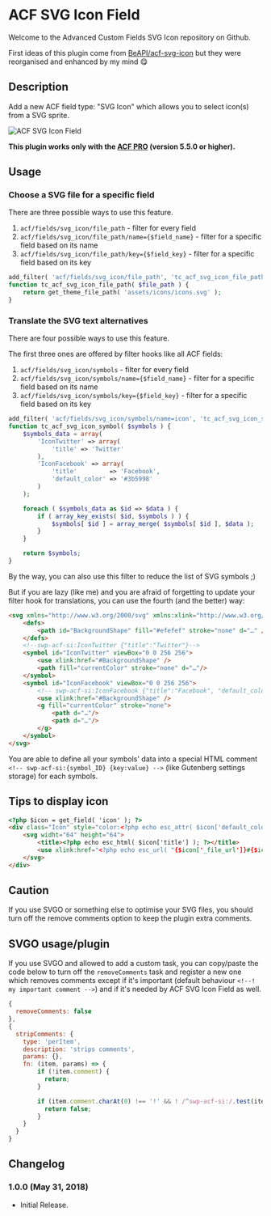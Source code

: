 # ACF SVG Icon Field

Welcome to the Advanced Custom Fields SVG Icon repository on Github.

First ideas of this plugin come from [BeAPI/acf-svg-icon](https://github.com/beapi/acf-svg-icon)
but they were reorganised and enhanced by my mind :yum:

## Description

Add a new ACF field type: "SVG Icon" which allows you to select icon(s) from a SVG sprite.

![ACF SVG Icon Field](http://www.7studio.fr/github/acf-svg-icon/screenshot-1.png)

**This plugin works only with the [ACF PRO](https://www.advancedcustomfields.com/pro/) (version 5.5.0 or higher).**

## Usage

### Choose a SVG file for a specific field

There are three possible ways to use this feature.

1. `acf/fields/svg_icon/file_path` - filter for every field
2. `acf/fields/svg_icon/file_path/name={$field_name}` - filter for a specific field based on its name
3. `acf/fields/svg_icon/file_path/key={$field_key}` - filter for a specific field based on its key

```php
add_filter( 'acf/fields/svg_icon/file_path', 'tc_acf_svg_icon_file_path' );
function tc_acf_svg_icon_file_path( $file_path ) {
    return get_theme_file_path( 'assets/icons/icons.svg' );
}
```

### Translate the SVG text alternatives

There are four possible ways to use this feature.

The first three ones are offered by filter hooks like all ACF fields:

1. `acf/fields/svg_icon/symbols` - filter for every field
2. `acf/fields/svg_icon/symbols/name={$field_name}` - filter for a specific field based on its name
3. `acf/fields/svg_icon/symbols/key={$field_key}` - filter for a specific field based on its key

```php
add_filter( 'acf/fields/svg_icon/symbols/name=icon', 'tc_acf_svg_icon_symbol' );
function tc_acf_svg_icon_symbol( $symbols ) {
    $symbols_data = array(
        'IconTwitter' => array(
        	'title' => 'Twitter'
        ),
        'IconFacebook' => array(
        	'title'         => 'Facebook',
        	'default_color' => '#3b5998'
        )
    );

    foreach ( $symbols_data as $id => $data ) {
        if ( array_key_exists( $id, $symbols ) ) {
            $symbols[ $id ] = array_merge( $symbols[ $id ], $data );
        }
    }

    return $symbols;
}
```

By the way, you can also use this filter to reduce the list of SVG symbols ;)

But if you are lazy (like me) and you are afraid of forgetting to update your filter hook for translations, you can use the fourth (and the better) way:

```html
<svg xmlns="http://www.w3.org/2000/svg" xmlns:xlink="http://www.w3.org/1999/xlink">
    <defs>
        <path id="BackgroundShape" fill="#efefef" stroke="none" d="…" />
    </defs>
    <!--swp-acf-si:IconTwitter {"title":"Twitter"}-->
    <symbol id="IconTwitter" viewBox="0 0 256 256">
        <use xlink:href="#BackgroundShape" />
        <path fill="currentColor" stroke="none" d="…"/>
    </symbol>
    <symbol id="IconFacebook" viewBox="0 0 256 256">
        <!-- swp-acf-si:IconFacebook {"title":"Facebook", "default_color":"#3b5998"} -->
        <use xlink:href="#BackgroundShape" />
        <g fill="currentColor" stroke="none">
            <path d="…"/>
            <path d="…"/>
        </g>
    </symbol>
</svg>
```

You are able to define all your symbols' data into a special HTML comment `<!-- swp-acf-si:{symbol_ID} {key:value} -->` (like Gutenberg settings storage) for each symbols.

## Tips to display icon

```html
<?php $icon = get_field( 'icon' ); ?>
<div class="Icon" style="color:<?php echo esc_attr( $icon['default_color'] ); ?>">
    <svg widht="64" height="64">
        <title><?php echo esc_html( $icon['title'] ); ?></title>
        <use xlink:href="<?php echo esc_url( "{$icon['_file_url']}#{$icon['ID']}" ); ?>"></use>
    </svg>
</div>
```

## Caution

If you use SVGO or something else to optimise your SVG files, you should turn off the remove comments option to keep the plugin extra comments.

## SVGO usage/plugin

If you use SVGO and allowed to add a custom task, you can copy/paste the code below to turn off the `removeComments` task and register a new one which removes comments except if it's important (default behaviour `<!--! my important comment -->`) and if it's needed by ACF SVG Icon Field as well.

```js
{
  removeComments: false
},
{
  stripComments: {
    type: 'perItem',
    description: 'strips comments',
    params: {},
    fn: (item, params) => {
        if (!item.comment) {
          return;
        }

        if (item.comment.charAt(0) !== '!' && ! /^swp-acf-si:/.test(item.comment)) {
          return false;
        }
    }
  }
}
```

## Changelog

### 1.0.0 (May 31, 2018)
* Initial Release.
